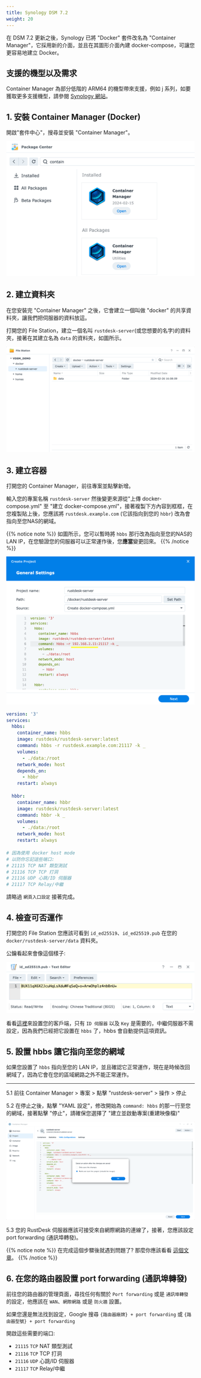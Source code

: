```yaml
---
title: Synology DSM 7.2
weight: 20
---
```

<!--to translater: When translating elements like "buttons", don't just translate, please refer actual naming in their interface.-->
在 DSM 7.2 更新之後，Synology 已將 "Docker" 套件改名為 "Container Manager"，它採用新的介面，並且在其圖形介面內建 docker-compose，可讓您更容易地建立 Docker。
## 支援的機型以及需求

Container Manager 為部分低階的 ARM64 的機型帶來支援，例如 j 系列，如要獲取更多支援機型，請參閱 [Synology 網站](https://www.synology.com/zh-tw/dsm/packages/ContainerManager)。

## 1. 安裝 Container Manager (Docker)

開啟"套件中心"，搜尋並安裝 "Container Manager"。

![](images/dsm7_install_container_manager_though_package_center.png)

## 2. 建立資料夾

在您安裝完 "Container Manager" 之後，它會建立一個叫做 "docker" 的共享資料夾，讓我們把伺服器的資料放這。

打開您的 File Station，建立一個名叫 `rustdesk-server`(或您想要的名字)的資料夾，接著在其建立名為 `data` 的資料夾，如圖所示。

![](images/dsm7_create_required_folders.png)

## 3. 建立容器

打開您的 Container Manager，前往專案並點擊新增。

輸入您的專案名稱 `rustdesk-server` 然後變更來源從"上傳 docker-compose.yml" 至 "建立 docker-compose.yml"，接著複製下方內容到框框，在您複製貼上後，您應該將 `rustdesk.example.com` (它該指向到您的 `hbbr`) 改為會指向至您NAS的網域。

{{% notice note %}}
如圖所示，您可以暫時將 `hbbs` 那行改為指向至您的NAS的 LAN IP，在您驗證您的伺服器可以正常運作後，您**應當**變更回來。
{{% /notice %}}

![](images/dsm7_creating_project_init.png)

````yaml
version: '3'
services:
  hbbs:
    container_name: hbbs
    image: rustdesk/rustdesk-server:latest
    command: hbbs -r rustdesk.example.com:21117 -k _
    volumes:
      - ./data:/root
    network_mode: host
    depends_on:
      - hbbr
    restart: always

  hbbr:
    container_name: hbbr
    image: rustdesk/rustdesk-server:latest
    command: hbbr -k _
    volumes:
      - ./data:/root
    network_mode: host
    restart: always

# 因為使用 docker host mode
# 以防你忘記這些端口:
# 21115 TCP NAT 類型測試
# 21116 TCP TCP 打洞
# 21116 UDP 心跳/ID 伺服器
# 21117 TCP Relay/中繼
 ````

請略過 `網頁入口設定` 接著完成。

 ## 4. 檢查可否運作

打開您的 File Station 您應該可看到 `id_ed25519`、`id_ed25519.pub` 在您的 `docker/rustdesk-server/data` 資料夾。

公鑰看起來會像這個樣子:

![](images/dsm7_viewing_public_key_though_syno_text_editor.png)

看看[這裡](/docs/zh-tw/self-host/rustdesk-server-oss/install/#step-3-set-hbbshbbr-address-on-client-side)來設置您的客戶端，只有 `ID 伺服器` 以及 `Key` 是需要的，中繼伺服器不需設定，因為我們已經把它設置在 `hbbs` 了，hbbs 會自動提供這項資訊。

## 5. 設置 hbbs 讓它指向至您的網域

如果您設置了 `hbbs` 指向至您的 LAN IP，並且確認它正常運作，現在是時候改回網域了，因為它會在您的區域網路之外不能正常運作。

<hr>

5.1 前往 Container Manager > 專案 > 點擊 "rustdesk-server" > 操作 > 停止

5.2 在停止之後，點擊 "YAML 設定"，修改開始為 `command: hbbs` 的那一行至您的網域，接著點擊 "停止"，請確保您選擇了 "建立並啟動專案(重建映像檔)"

![](images/dsm7_recreate_project_after_modified_args.png)

5.3 您的 RustDesk 伺服器應該可接受來自網際網路的連線了，接著，您應該設定 port forwarding (通訊埠轉發)。

{{% notice note %}}
在完成這個步驟後就遇到問題了? 那麼你應該看看 [這個文章](/docs/zh-tw/self-host/nat-loopback-issues/)。
{{% /notice %}}

## 6. 在您的路由器設置 port forwarding (通訊埠轉發)

前往您的路由器的管理頁面，尋找任何有關於 `Port forwarding` 或是 `通訊埠轉發` 的設定，他應該在 `WAN`、`網際網路` 或是 `防火牆` 設置。

如果您還是無法找到設定，Google 搜尋 `{路由器廠牌} + port forwarding` 或 `{路由器型號} + port forwarding`

開啟這些需要的端口:
  * `21115` `TCP` NAT 類型測試
  * `21116` `TCP` TCP 打洞
  * `21116` `UDP` 心跳/ID 伺服器
  * `21117` `TCP` Relay/中繼